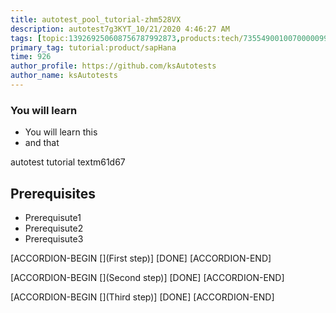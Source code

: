 ```yaml
---
title: autotest_pool_tutorial-zhm528VX
description: autotest7g3KYT_10/21/2020 4:46:27 AM
tags: [topic:139269250608756787992873,products:tech/73554900100700000996,tutorial:experience/advanced]
primary_tag: tutorial:product/sapHana
time: 926
author_profile: https://github.com/ksAutotests
author_name: ksAutotests
---
```

### You will learn
- You will learn this
- and that

autotest tutorial textm61d67

## Prerequisites
- Prerequisute1
- Prerequisute2
- Prerequisute3

[ACCORDION-BEGIN [](First step)]
[DONE]
[ACCORDION-END]

[ACCORDION-BEGIN [](Second step)]
[DONE]
[ACCORDION-END]

[ACCORDION-BEGIN [](Third step)]
[DONE]
[ACCORDION-END]

